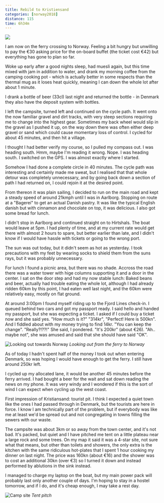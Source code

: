 ```yaml
---
title: Rebild to Kristiensand
categories: [norway2018]
distance: 115
time: 6h34m
---
```



<img class="image-right" src="/images/norway/2018-06-28/map.png"/>

I am now on the ferry crossing to Norway. Feeling a bit hungry but unwilling
to pay the €30 asking price for the on-board buffet (the ticket cost €42) but
everything has gone to plan so far.

Woke up early after a good nights sleep, had muesli again, but this time mixed
with jam in addition to water, and drank my morning coffee from the camping
cooking pot - which is actually better in some respects than the thermal mug
as it loses heat quickly, meaning I can down the whole lot after about 1 minute.

I drank a bottle of beer (33cl) last night and returned the bottle - in
Denmark they also have the deposit system with bottles.

I left the campsite, turned left and continued on the cycle path. It went onto
the now familiar gravel and dirt tracks, with very steep sections requiring me
to change into the highest gear. Sometimes my back wheel would slip in the
gravel as I pushed it up, on the way down there was often either deep gravel
or sand which could cause momentary loss of control. I cycled for about 45
minutes, and then hit a village.

I thought I had better verify my course, so I pulled my compass out. I was
heading south. Hmm, maybe I'm reading it wrong. Nope. I was heading south. I
switched on the GPS. I was almost exactly where I started.

Somehow I had done a complete circle in 40 minutes. The cycle path was
interesting and certainly made me sweat, but I realised that that whole detour
was completely unnecessary, and by going back down a section of path I had
returned on, I could rejoin it at the desired point.

From thereon it was plain sailing, I decided to run on the main road and
kept a steady speed of around 21kmph until I was in Aarlborg. Stopping on
route at a "Bagerei" to get an actual Danish pastry. It was like the typical
English danish but with cinnamon and chocolate on top, it was delicious. I
also got some bread for lunch.

I didn't stop in Aarlborg and continued straight on to Hirtshals. The boat
would leave at 5pm. I had plenty of time, and at my current rate would get
there with almost 2 hours to spare, but better earlier than late, and I didn't
know if I would have hassle with tickets or going to the wrong port.

The sun was out today, but it didn't seem as hot as yesterday. I took
precautions with my feet by wearing socks to shield them from the suns rays,
but it was probably unnecessary.

For lunch I found a picnic area, but there was no shade. Accross the road
there was a water tower with hige columns supporting it and a door in the
center. I sat on the door step and had my now stable lunch: Baked beans and
beer, actually had trouble eating the whole lot, although I had already ridden
60km by this point, I had eaten well last night, and the 60km were relatively
easy, mostly on flat ground.

At around 3:00pm I found myself riding up to the Fjord Lines check-in. I
queued behind two cars and got my passport ready. I said hello and handed my
passport, but she was expecting a ticket. I asked if I could buy a ticket now
and she said yes. "How much is it?" "314kr", "Perfect! Here is 500kn". And I
fiddled about with my money trying to find 14kr. "You can keep the change".
"Really?!??!" She said, I pondered. "It's 200kr" (about €26). "Ah.. maybe
not", she was amused and said that she should have said "OK".

![Looking out towards Norway](/images/norway/2018-06-28/IMG_20180628_191022.jpg)
*Looking out from the ferry to Norway*

As of today I hadn't spent half of the money I took out when entering Denmark,
so was hoping I would have enough to get the ferry. I still have around 250kr
left.

I cycled up my allocated lane, it would be another 45 minutes before the ferry
arrived. I had bought a beer for the wait and sat down reading the news on my
phone. It was very windy and I wondered if this is the sort of wind I can
expect when cycling up the west coast.

First impression of Kristiansand: tourist pit. I think I expected a quiet town
like the ones I had passed through in Denmark, but the tourists are here in
force. I know I am technically part of the problem, but if everybody was like
me at least we'd be spread out and not congregating in towns filling the
sewers with our waste.

The campsite was about 3km or so away from the town center, and it's not bad.
It's packed, but quiet and I have pitched me tent on a little plateau near a
large rock and some trees. On my map it said it was a 4-star site, not sure
what that means, but other than toilets and showers, the only extra is the
kitchen with the same ridiculous hot-plates that I spent 1 hour cooking my
dinner on last night. The price was 160kn (about €16) and the shower was to
cost an additional 30kn (over €3) so I turned it down and instead performed by
ablutions in the sink instead.

I managed to charge my laptop on the boat, but my main power pack will probably
last only another couple of days. I'm hoping to stay in a hostel tomorrow, and
if I do, and it's cheap enough, I may take a rest day.

![Camp site](/images/norway/2018-06-28/IMG_20180628_214305.jpg)
*Tent pitch*

